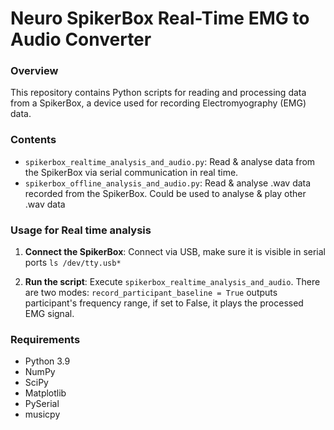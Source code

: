 # Neuro SpikerBox Real-Time EMG to Audio Converter

### Overview
This repository contains Python scripts for reading and processing data from a SpikerBox, a device used for recording Electromyography (EMG) data.

### Contents

- `spikerbox_realtime_analysis_and_audio.py`: Read & analyse data from the SpikerBox via serial communication in real time.
- `spikerbox_offline_analysis_and_audio.py`: Read & analyse .wav data recorded from the SpikerBox. Could be used to analyse & play other .wav data 

### Usage for Real time analysis

1. **Connect the SpikerBox**: Connect via USB, make sure it is visible in serial ports `ls /dev/tty.usb*`

2. **Run the script**: Execute `spikerbox_realtime_analysis_and_audio`. There are two modes: `record_participant_baseline = True` outputs participant's frequency range, if set to False, it plays the processed EMG signal.


### Requirements
- Python 3.9
- NumPy
- SciPy
- Matplotlib
- PySerial
- musicpy
